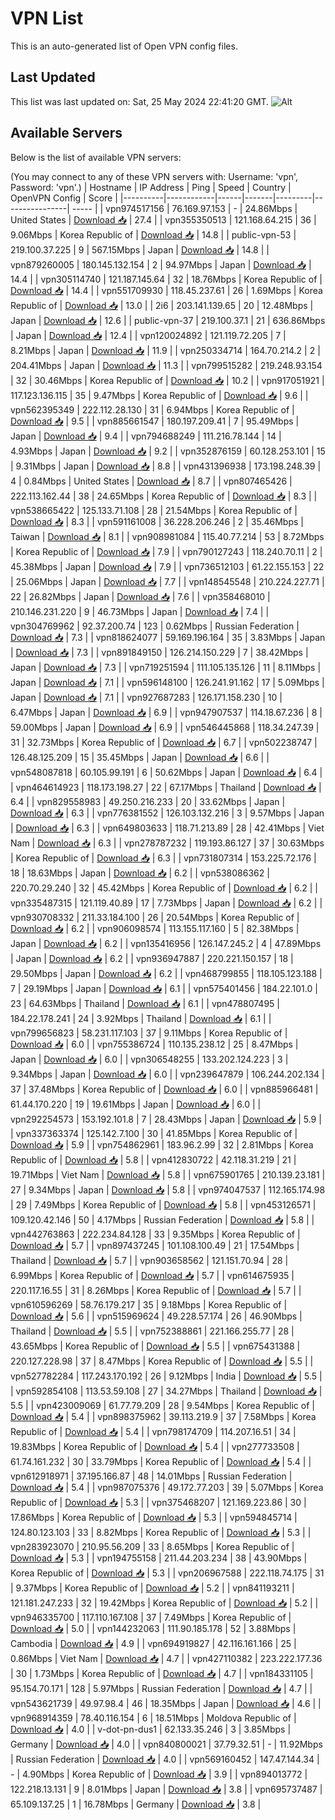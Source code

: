 # VPN List

This is an auto-generated list of Open VPN config files.

## Last Updated

This list was last updated on: Sat, 25 May 2024 22:41:20 GMT.
![Alt](https://repobeats.axiom.co/api/embed/186b98318ef1479477931607c1ad7d823f12451f.svg "Repobeats analytics image")

## Available Servers

Below is the list of available VPN servers:

(You may connect to any of these VPN servers with: Username: 'vpn', Password: 'vpn'.)
| Hostname | IP Address | Ping | Speed | Country | OpenVPN Config | Score |
|----------|------------|------|-------|---------|----------------| ----- |
| vpn974517156 | 76.169.97.153 | - | 24.86Mbps | United States | [Download 📥](./configs/server_0_US.ovpn) | 27.4 |
| vpn355350513 | 121.168.64.215 | 36 | 9.06Mbps | Korea Republic of | [Download 📥](./configs/server_1_KR.ovpn) | 14.8 |
| public-vpn-53 | 219.100.37.225 | 9 | 567.15Mbps | Japan | [Download 📥](./configs/server_2_JP.ovpn) | 14.8 |
| vpn879260005 | 180.145.132.154 | 2 | 94.97Mbps | Japan | [Download 📥](./configs/server_3_JP.ovpn) | 14.4 |
| vpn305114740 | 121.187.145.64 | 32 | 18.76Mbps | Korea Republic of | [Download 📥](./configs/server_4_KR.ovpn) | 14.4 |
| vpn551709930 | 118.45.237.61 | 26 | 1.69Mbps | Korea Republic of | [Download 📥](./configs/server_5_KR.ovpn) | 13.0 |
| 2i6 | 203.141.139.65 | 20 | 12.48Mbps | Japan | [Download 📥](./configs/server_6_JP.ovpn) | 12.6 |
| public-vpn-37 | 219.100.37.1 | 21 | 636.86Mbps | Japan | [Download 📥](./configs/server_7_JP.ovpn) | 12.4 |
| vpn120024892 | 121.119.72.205 | 7 | 8.21Mbps | Japan | [Download 📥](./configs/server_8_JP.ovpn) | 11.9 |
| vpn250334714 | 164.70.214.2 | 2 | 204.41Mbps | Japan | [Download 📥](./configs/server_9_JP.ovpn) | 11.3 |
| vpn799515282 | 219.248.93.154 | 32 | 30.46Mbps | Korea Republic of | [Download 📥](./configs/server_10_KR.ovpn) | 10.2 |
| vpn917051921 | 117.123.136.115 | 35 | 9.47Mbps | Korea Republic of | [Download 📥](./configs/server_11_KR.ovpn) | 9.6 |
| vpn562395349 | 222.112.28.130 | 31 | 6.94Mbps | Korea Republic of | [Download 📥](./configs/server_12_KR.ovpn) | 9.5 |
| vpn885661547 | 180.197.209.41 | 7 | 95.49Mbps | Japan | [Download 📥](./configs/server_13_JP.ovpn) | 9.4 |
| vpn794688249 | 111.216.78.144 | 14 | 4.93Mbps | Japan | [Download 📥](./configs/server_14_JP.ovpn) | 9.2 |
| vpn352876159 | 60.128.253.101 | 15 | 9.31Mbps | Japan | [Download 📥](./configs/server_15_JP.ovpn) | 8.8 |
| vpn431396938 | 173.198.248.39 | 4 | 0.84Mbps | United States | [Download 📥](./configs/server_16_US.ovpn) | 8.7 |
| vpn807465426 | 222.113.162.44 | 38 | 24.65Mbps | Korea Republic of | [Download 📥](./configs/server_17_KR.ovpn) | 8.3 |
| vpn538665422 | 125.133.71.108 | 28 | 21.54Mbps | Korea Republic of | [Download 📥](./configs/server_18_KR.ovpn) | 8.3 |
| vpn591161008 | 36.228.206.246 | 2 | 35.46Mbps | Taiwan | [Download 📥](./configs/server_19_TW.ovpn) | 8.1 |
| vpn908981084 | 115.40.77.214 | 53 | 8.72Mbps | Korea Republic of | [Download 📥](./configs/server_20_KR.ovpn) | 7.9 |
| vpn790127243 | 118.240.70.11 | 2 | 45.38Mbps | Japan | [Download 📥](./configs/server_21_JP.ovpn) | 7.9 |
| vpn736512103 | 61.22.155.153 | 22 | 25.06Mbps | Japan | [Download 📥](./configs/server_22_JP.ovpn) | 7.7 |
| vpn148545548 | 210.224.227.71 | 22 | 26.82Mbps | Japan | [Download 📥](./configs/server_23_JP.ovpn) | 7.6 |
| vpn358468010 | 210.146.231.220 | 9 | 46.73Mbps | Japan | [Download 📥](./configs/server_24_JP.ovpn) | 7.4 |
| vpn304769962 | 92.37.200.74 | 123 | 0.62Mbps | Russian Federation | [Download 📥](./configs/server_25_RU.ovpn) | 7.3 |
| vpn818624077 | 59.169.196.164 | 35 | 3.83Mbps | Japan | [Download 📥](./configs/server_26_JP.ovpn) | 7.3 |
| vpn891849150 | 126.214.150.229 | 7 | 38.42Mbps | Japan | [Download 📥](./configs/server_27_JP.ovpn) | 7.3 |
| vpn719251594 | 111.105.135.126 | 11 | 8.11Mbps | Japan | [Download 📥](./configs/server_28_JP.ovpn) | 7.1 |
| vpn596148100 | 126.241.91.162 | 17 | 5.09Mbps | Japan | [Download 📥](./configs/server_29_JP.ovpn) | 7.1 |
| vpn927687283 | 126.171.158.230 | 10 | 6.47Mbps | Japan | [Download 📥](./configs/server_30_JP.ovpn) | 6.9 |
| vpn947907537 | 114.18.67.236 | 8 | 59.00Mbps | Japan | [Download 📥](./configs/server_31_JP.ovpn) | 6.9 |
| vpn546445868 | 118.34.247.39 | 31 | 32.73Mbps | Korea Republic of | [Download 📥](./configs/server_32_KR.ovpn) | 6.7 |
| vpn502238747 | 126.48.125.209 | 15 | 35.45Mbps | Japan | [Download 📥](./configs/server_33_JP.ovpn) | 6.6 |
| vpn548087818 | 60.105.99.191 | 6 | 50.62Mbps | Japan | [Download 📥](./configs/server_34_JP.ovpn) | 6.4 |
| vpn464614923 | 118.173.198.27 | 22 | 67.17Mbps | Thailand | [Download 📥](./configs/server_35_TH.ovpn) | 6.4 |
| vpn829558983 | 49.250.216.233 | 20 | 33.62Mbps | Japan | [Download 📥](./configs/server_36_JP.ovpn) | 6.3 |
| vpn776381552 | 126.103.132.216 | 3 | 9.57Mbps | Japan | [Download 📥](./configs/server_37_JP.ovpn) | 6.3 |
| vpn649803633 | 118.71.213.89 | 28 | 42.41Mbps | Viet Nam | [Download 📥](./configs/server_38_VN.ovpn) | 6.3 |
| vpn278787232 | 119.193.86.127 | 37 | 30.63Mbps | Korea Republic of | [Download 📥](./configs/server_39_KR.ovpn) | 6.3 |
| vpn731807314 | 153.225.72.176 | 18 | 18.63Mbps | Japan | [Download 📥](./configs/server_40_JP.ovpn) | 6.2 |
| vpn538086362 | 220.70.29.240 | 32 | 45.42Mbps | Korea Republic of | [Download 📥](./configs/server_41_KR.ovpn) | 6.2 |
| vpn335487315 | 121.119.40.89 | 17 | 7.73Mbps | Japan | [Download 📥](./configs/server_42_JP.ovpn) | 6.2 |
| vpn930708332 | 211.33.184.100 | 26 | 20.54Mbps | Korea Republic of | [Download 📥](./configs/server_43_KR.ovpn) | 6.2 |
| vpn906098574 | 113.155.117.160 | 5 | 82.38Mbps | Japan | [Download 📥](./configs/server_44_JP.ovpn) | 6.2 |
| vpn135416956 | 126.147.245.2 | 4 | 47.89Mbps | Japan | [Download 📥](./configs/server_45_JP.ovpn) | 6.2 |
| vpn936947887 | 220.221.150.157 | 18 | 29.50Mbps | Japan | [Download 📥](./configs/server_46_JP.ovpn) | 6.2 |
| vpn468799855 | 118.105.123.188 | 7 | 29.19Mbps | Japan | [Download 📥](./configs/server_47_JP.ovpn) | 6.1 |
| vpn575401456 | 184.22.101.0 | 23 | 64.63Mbps | Thailand | [Download 📥](./configs/server_48_TH.ovpn) | 6.1 |
| vpn478807495 | 184.22.178.241 | 24 | 3.92Mbps | Thailand | [Download 📥](./configs/server_49_TH.ovpn) | 6.1 |
| vpn799656823 | 58.231.117.103 | 37 | 9.11Mbps | Korea Republic of | [Download 📥](./configs/server_50_KR.ovpn) | 6.0 |
| vpn755386724 | 110.135.238.12 | 25 | 8.47Mbps | Japan | [Download 📥](./configs/server_51_JP.ovpn) | 6.0 |
| vpn306548255 | 133.202.124.223 | 3 | 9.34Mbps | Japan | [Download 📥](./configs/server_52_JP.ovpn) | 6.0 |
| vpn239647879 | 106.244.202.134 | 37 | 37.48Mbps | Korea Republic of | [Download 📥](./configs/server_53_KR.ovpn) | 6.0 |
| vpn885966481 | 61.44.170.220 | 19 | 19.61Mbps | Japan | [Download 📥](./configs/server_54_JP.ovpn) | 6.0 |
| vpn292254573 | 153.192.101.8 | 7 | 28.43Mbps | Japan | [Download 📥](./configs/server_55_JP.ovpn) | 5.9 |
| vpn337363374 | 125.142.7.100 | 30 | 41.85Mbps | Korea Republic of | [Download 📥](./configs/server_56_KR.ovpn) | 5.9 |
| vpn754862961 | 183.96.2.99 | 32 | 2.81Mbps | Korea Republic of | [Download 📥](./configs/server_57_KR.ovpn) | 5.8 |
| vpn412830722 | 42.118.31.219 | 21 | 19.71Mbps | Viet Nam | [Download 📥](./configs/server_58_VN.ovpn) | 5.8 |
| vpn675901765 | 210.139.23.181 | 27 | 9.34Mbps | Japan | [Download 📥](./configs/server_59_JP.ovpn) | 5.8 |
| vpn974047537 | 112.165.174.98 | 29 | 7.49Mbps | Korea Republic of | [Download 📥](./configs/server_60_KR.ovpn) | 5.8 |
| vpn453126571 | 109.120.42.146 | 50 | 4.17Mbps | Russian Federation | [Download 📥](./configs/server_61_RU.ovpn) | 5.8 |
| vpn442763863 | 222.234.84.128 | 33 | 9.35Mbps | Korea Republic of | [Download 📥](./configs/server_62_KR.ovpn) | 5.7 |
| vpn897437245 | 101.108.100.49 | 21 | 17.54Mbps | Thailand | [Download 📥](./configs/server_63_TH.ovpn) | 5.7 |
| vpn903658562 | 121.151.70.94 | 28 | 6.99Mbps | Korea Republic of | [Download 📥](./configs/server_64_KR.ovpn) | 5.7 |
| vpn614675935 | 220.117.16.55 | 31 | 8.26Mbps | Korea Republic of | [Download 📥](./configs/server_65_KR.ovpn) | 5.7 |
| vpn610596269 | 58.76.179.217 | 35 | 9.18Mbps | Korea Republic of | [Download 📥](./configs/server_66_KR.ovpn) | 5.6 |
| vpn515969624 | 49.228.57.174 | 26 | 46.90Mbps | Thailand | [Download 📥](./configs/server_67_TH.ovpn) | 5.5 |
| vpn752388861 | 221.166.255.77 | 28 | 43.65Mbps | Korea Republic of | [Download 📥](./configs/server_68_KR.ovpn) | 5.5 |
| vpn675431388 | 220.127.228.98 | 37 | 8.47Mbps | Korea Republic of | [Download 📥](./configs/server_69_KR.ovpn) | 5.5 |
| vpn527782284 | 117.243.170.192 | 26 | 9.12Mbps | India | [Download 📥](./configs/server_70_IN.ovpn) | 5.5 |
| vpn592854108 | 113.53.59.108 | 27 | 34.27Mbps | Thailand | [Download 📥](./configs/server_71_TH.ovpn) | 5.5 |
| vpn423009069 | 61.77.79.209 | 28 | 9.54Mbps | Korea Republic of | [Download 📥](./configs/server_72_KR.ovpn) | 5.4 |
| vpn898375962 | 39.113.219.9 | 37 | 7.58Mbps | Korea Republic of | [Download 📥](./configs/server_73_KR.ovpn) | 5.4 |
| vpn798174709 | 114.207.16.51 | 34 | 19.83Mbps | Korea Republic of | [Download 📥](./configs/server_74_KR.ovpn) | 5.4 |
| vpn277733508 | 61.74.161.232 | 30 | 33.79Mbps | Korea Republic of | [Download 📥](./configs/server_75_KR.ovpn) | 5.4 |
| vpn612918971 | 37.195.166.87 | 48 | 14.01Mbps | Russian Federation | [Download 📥](./configs/server_76_RU.ovpn) | 5.4 |
| vpn987075376 | 49.172.77.203 | 39 | 5.07Mbps | Korea Republic of | [Download 📥](./configs/server_77_KR.ovpn) | 5.3 |
| vpn375468207 | 121.169.223.86 | 30 | 17.86Mbps | Korea Republic of | [Download 📥](./configs/server_78_KR.ovpn) | 5.3 |
| vpn594845714 | 124.80.123.103 | 33 | 8.82Mbps | Korea Republic of | [Download 📥](./configs/server_79_KR.ovpn) | 5.3 |
| vpn283923070 | 210.95.56.209 | 33 | 8.65Mbps | Korea Republic of | [Download 📥](./configs/server_80_KR.ovpn) | 5.3 |
| vpn194755158 | 211.44.203.234 | 38 | 43.90Mbps | Korea Republic of | [Download 📥](./configs/server_81_KR.ovpn) | 5.3 |
| vpn206967588 | 222.118.74.175 | 31 | 9.37Mbps | Korea Republic of | [Download 📥](./configs/server_82_KR.ovpn) | 5.2 |
| vpn841193211 | 121.181.247.233 | 32 | 19.42Mbps | Korea Republic of | [Download 📥](./configs/server_83_KR.ovpn) | 5.2 |
| vpn946335700 | 117.110.167.108 | 37 | 7.49Mbps | Korea Republic of | [Download 📥](./configs/server_84_KR.ovpn) | 5.0 |
| vpn144232063 | 111.90.185.178 | 52 | 3.88Mbps | Cambodia | [Download 📥](./configs/server_85_KH.ovpn) | 4.9 |
| vpn694919827 | 42.116.161.166 | 25 | 0.86Mbps | Viet Nam | [Download 📥](./configs/server_86_VN.ovpn) | 4.7 |
| vpn427110382 | 223.222.177.36 | 30 | 1.73Mbps | Korea Republic of | [Download 📥](./configs/server_87_KR.ovpn) | 4.7 |
| vpn184331105 | 95.154.70.171 | 128 | 5.97Mbps | Russian Federation | [Download 📥](./configs/server_88_RU.ovpn) | 4.7 |
| vpn543621739 | 49.97.98.4 | 46 | 18.35Mbps | Japan | [Download 📥](./configs/server_89_JP.ovpn) | 4.6 |
| vpn968914359 | 78.40.116.154 | 6 | 18.51Mbps | Moldova Republic of | [Download 📥](./configs/server_90_MD.ovpn) | 4.0 |
| v-dot-pn-dus1 | 62.133.35.246 | 3 | 3.85Mbps | Germany | [Download 📥](./configs/server_91_DE.ovpn) | 4.0 |
| vpn840800021 | 37.79.32.51 | - | 11.92Mbps | Russian Federation | [Download 📥](./configs/server_92_RU.ovpn) | 4.0 |
| vpn569160452 | 147.47.144.34 | - | 4.90Mbps | Korea Republic of | [Download 📥](./configs/server_93_KR.ovpn) | 3.9 |
| vpn894013772 | 122.218.13.131 | 9 | 8.01Mbps | Japan | [Download 📥](./configs/server_94_JP.ovpn) | 3.8 |
| vpn695737487 | 65.109.137.25 | 1 | 16.78Mbps | Germany | [Download 📥](./configs/server_95_DE.ovpn) | 3.8 |
